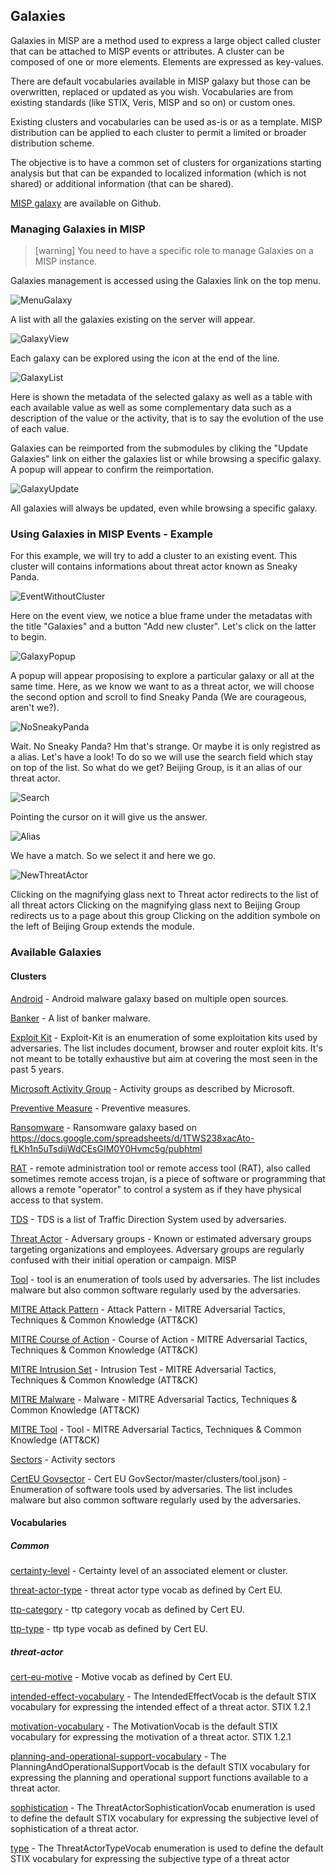 <!-- toc -->

## Galaxies

Galaxies in MISP are a method used to express a large object called cluster that can be attached to MISP events or attributes. A cluster can be composed of one or more elements. Elements are expressed as key-values.

There are default vocabularies available in MISP galaxy but those can be overwritten, replaced or updated as you wish. Vocabularies are from existing standards (like STIX, Veris, MISP and so on) or custom ones.

Existing clusters and vocabularies can be used as-is or as a template. MISP distribution can be applied to each cluster to permit a limited or broader distribution scheme.

The objective is to have a common set of clusters for organizations starting analysis but that can be expanded to localized information (which is not shared) or additional information (that can be shared).

[MISP galaxy](https://github.com/MISP/misp-galaxy) are available on Github.

### Managing Galaxies in MISP

> [warning] You need to have a specific role to manage Galaxies on a MISP instance.

Galaxies management is accessed using the Galaxies link on the top menu.

![MenuGalaxy](./figures/GalaxyMenu.png)

A list with all the galaxies existing on the server will appear.

![GalaxyView](./figures/GalaxyView.png)

Each galaxy can be explored using the icon at the end of the line.

![GalaxyList](./figures/GalaxyList.png)

Here is shown the metadata of the selected galaxy as well as a table with each available value as well as some complementary data such as a description of the value or the activity, that is to say the evolution of the use of each value.

Galaxies can be reimported from the submodules by cliking the "Update Galaxies" link on either the galaxies list or while browsing a specific galaxy. A popup will appear to confirm the reimportation.

![GalaxyUpdate](./figures/GalaxyUpdate.png)

All galaxies will always be updated, even while browsing a specific galaxy.

### Using Galaxies in MISP Events - Example

For this example, we will try to add a cluster to an existing event. This cluster will contains informations about threat actor known as Sneaky Panda.

![EventWithoutCluster](./figures/EventWithoutCluster.png)

Here on the event view, we notice a blue frame under the metadatas with the title "Galaxies" and a button "Add new cluster". Let's click on the latter to begin.

![GalaxyPopup](./figures/GalaxyPopup.png)

A popup will appear proposising to explore a particular galaxy or all at the same time. Here, as we know we want to as a threat actor, we will choose the second option and scroll to find Sneaky Panda (We are courageous, aren't we?).

![NoSneakyPanda](./figures/NoSneakyPanda.png)

Wait. No Sneaky Panda? Hm that's strange. Or maybe it is only registred as a alias. Let's have a look! To do so we will use the search field which stay on top of the list. So what do we get? Beijing Group, is it an alias of our threat actor.

![Search](./figures/Search.png)

Pointing the cursor on it will give us the answer.

![Alias](./figures/Alias.png)

We have a match. So we select it and here we go.

![NewThreatActor](./figures/NewThreatActor.png)

Clicking on the magnifying glass next to Threat actor redirects to the list of all threat actors
Clicking on the magnifying glass next to Beijing Group redirects us to a page about this group
Clicking on the addition symbole on the left of Beijing Group extends the module.

### Available Galaxies

#### Clusters

[Android](https://github.com/MISP/misp-galaxy/blob/master/clusters/android.json) - Android malware galaxy based on multiple open sources.

[Banker](https://github.com/MISP/misp-galaxy/blob/master/clusters/banker.json) - A list of banker malware.

[Exploit Kit](https://github.com/MISP/misp-galaxy/blob/master/clusters/exploit-kit.json) - Exploit-Kit is an enumeration of some exploitation kits used by adversaries. The list includes document, browser and router exploit kits. It's not meant to be totally exhaustive but aim at covering the most seen in the past 5 years.

[Microsoft Activity Group](https://github.com/MISP/misp-galaxy/blob/master/clusters/microsoft-activity-group.json) - Activity groups as described by Microsoft.

[Preventive Measure](https://github.com/MISP/misp-galaxy/blob/master/clusters/preventive-measure.json) - Preventive measures.

[Ransomware](https://github.com/MISP/misp-galaxy/blob/master/clusters/ransomware.json) - Ransomware galaxy based on https://docs.google.com/spreadsheets/d/1TWS238xacAto-fLKh1n5uTsdijWdCEsGIM0Y0Hvmc5g/pubhtml

[RAT](https://github.com/MISP/misp-galaxy/blob/master/clusters/rat.json) - remote administration tool or remote access tool (RAT), also called sometimes remote access trojan, is a piece of software or programming that allows a remote "operator" to control a system as if they have physical access to that system.

[TDS](https://github.com/MISP/misp-galaxy/blob/master/clusters/tds.json) - TDS is a list of Traffic Direction System used by adversaries.

[Threat Actor](https://github.com/MISP/misp-galaxy/blob/master/clusters/threat-actor.json) - Adversary groups - Known or estimated adversary groups targeting organizations and employees. Adversary groups are regularly confused with their initial operation or campaign. MISP

[Tool](https://github.com/MISP/misp-galaxy/blob/master/clusters/tool.json) - tool is an enumeration of tools used by adversaries. The list includes malware but also common software regularly used by the adversaries.


[MITRE Attack Pattern](https://github.com/MISP/misp-galaxy/blob/master/clusters/mitre_attack-pattern.json) - Attack Pattern - MITRE Adversarial Tactics, Techniques & Common Knowledge (ATT&CK)

[MITRE Course of Action](https://github.com/MISP/misp-galaxy/blob/master/clusters/mitre_course-of-action.json) - Course of Action - MITRE Adversarial Tactics, Techniques & Common Knowledge (ATT&CK)

[MITRE Intrusion Set](https://github.com/MISP/misp-galaxy/blob/master/clusters/mitre_intrusion-set.json) - Intrusion Test - MITRE Adversarial Tactics, Techniques & Common Knowledge (ATT&CK)

[MITRE Malware](https://github.com/MISP/misp-galaxy/blob/master/clusters/mitre_malware.json) - Malware - MITRE Adversarial Tactics, Techniques & Common Knowledge (ATT&CK)

[MITRE Tool](https://github.com/MISP/misp-galaxy/blob/master/clusters/mitre_tool.json) - Tool - MITRE Adversarial Tactics, Techniques & Common Knowledge (ATT&CK)


[Sectors](https://github.com/MISP/misp-galaxy/blob/master/clusters/sectors.json) - Activity sectors

[CertEU Govsector](https://github.com/MISP/misp-galaxy/blob/master/clusters/cert-eu-govsector.json) - Cert EU GovSector/master/clusters/tool.json) - Enumeration of software tools used by adversaries. The list includes malware but also common software regularly used by the adversaries.

#### Vocabularies

##### Common

[certainty-level](https://github.com/MISP/misp-galaxy/blob/master/vocabularies/common/certainty-level.json) - Certainty level of an associated element or cluster.

[threat-actor-type](https://github.com/MISP/misp-galaxy/blob/master/vocabularies/common/threat-actor-type.json) - threat actor type vocab as defined by Cert EU.

[ttp-category](https://github.com/MISP/misp-galaxy/blob/master/vocabularies/common/ttp-category.json) - ttp category vocab as defined by Cert EU.

[ttp-type](https://github.com/MISP/misp-galaxy/blob/master/vocabularies/common/ttp-type.json) - ttp type vocab as defined by Cert EU.

##### threat-actor

[cert-eu-motive](https://github.com/MISP/misp-galaxy/blob/master/vocabularies/threat-actor/cert-eu-motive.json) - Motive vocab as defined by Cert EU.

[intended-effect-vocabulary](https://github.com/MISP/misp-galaxy/blob/master/vocabularies/threat-actor/intended-effect.json) - The IntendedEffectVocab is the default STIX vocabulary for expressing the intended effect of a threat actor. STIX 1.2.1

[motivation-vocabulary](https://github.com/MISP/misp-galaxy/blob/master/vocabularies/threat-actor/motivation.json) - The MotivationVocab is the default STIX vocabulary for expressing the motivation of a threat actor. STIX 1.2.1

[planning-and-operational-support-vocabulary](https://github.com/MISP/misp-galaxy/blob/master/vocabularies/threat-actor/planning-and-operational-support.json) - The PlanningAndOperationalSupportVocab is the default STIX vocabulary for expressing the planning and operational support functions available to a threat actor.

[sophistication](https://github.com/MISP/misp-galaxy/blob/master/vocabularies/threat-actor/sophistication.json) - The ThreatActorSophisticationVocab enumeration is used to define the default STIX vocabulary for expressing the subjective level of sophistication of a threat actor.

[type](https://github.com/MISP/misp-galaxy/blob/master/vocabularies/threat-actor/type.json) - The ThreatActorTypeVocab enumeration is used to define the default STIX vocabulary for expressing the subjective type of a threat actor
